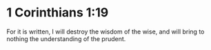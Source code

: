 # 1 Corinthians 1:19

For it is written, I will destroy the wisdom of the wise, and will bring to nothing the understanding of the prudent.